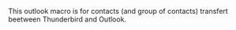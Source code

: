 This outlook macro is for contacts (and group of contacts) transfert beetween Thunderbird and Outlook.
